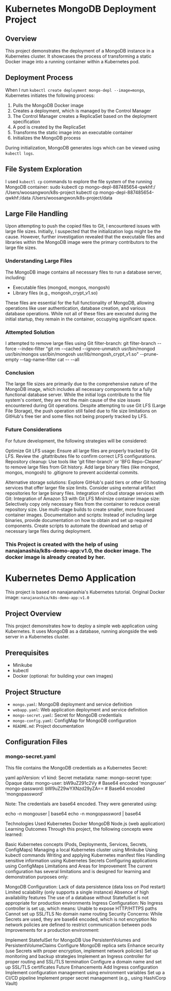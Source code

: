 # Kubernetes MongoDB Deployment Project

## Overview
This project demonstrates the deployment of a MongoDB instance in a Kubernetes cluster. It showcases the process of transforming a static Docker image into a running container within a Kubernetes pod.

## Deployment Process
When I run `kubectl create deployment mongo-depl --image=mongo`, Kubernetes initiates the following process:
1. Pulls the MongoDB Docker image
2. Creates a deployment, which is managed by the Control Manager
3. The Control Manager creates a ReplicaSet based on the deployment specification
4. A pod is created by the ReplicaSet
5. Transforms the static image into an executable container
6. Initializes the MongoDB process

During initialization, MongoDB generates logs which can be viewed using `kubectl logs`.

## File System Exploration
I used `kubectl cp` commands to explore the file system of the running MongoDB container: sudo kubectl cp mongo-depl-887485654-qwkhf:/ /Users/woosangwon/k8s-project
kubectl cp mongo-depl-887485654-qwkhf:/data /Users/woosangwon/k8s-project/data

## Large File Handling
Upon attempting to push the copied files to Git, I encountered issues with large file sizes. Initially, I suspected that the initialization logs might be the cause. However, further investigation revealed that the executable files and libraries within the MongoDB image were the primary contributors to the large file sizes.

### Understanding Large Files
The MongoDB image contains all necessary files to run a database server, including:
- Executable files (mongod, mongos, mongosh)
- Library files (e.g., mongosh_crypt_v1.so)

These files are essential for the full functionality of MongoDB, allowing operations like user authentication, database creation, and various database operations. While not all of these files are executed during the initial startup, they remain in the container, occupying significant space.

### Attempted Solution
I attempted to remove large files using Git filter-branch: git filter-branch --force --index-filter
"git rm --cached --ignore-unmatch usr/bin/mongod usr/bin/mongos usr/bin/mongosh usr/lib/mongosh_crypt_v1.so"
--prune-empty --tag-name-filter cat -- --all

### Conclusion
The large file sizes are primarily due to the comprehensive nature of the MongoDB image, which includes all necessary components for a fully functional database server. While the initial logs contribute to the file system's content, they are not the main cause of the size issues encountered during Git operations. Despite attempting to use Git LFS (Large File Storage), the push operation still failed due to file size limitations on GitHub's free tier and some files not being properly tracked by LFS.

### Future Considerations
For future development, the following strategies will be considered:

Optimize Git LFS usage:
Ensure all large files are properly tracked by Git LFS.
Review the .gitattributes file to confirm correct LFS configurations.
Repository cleanup: Use tools like 'git filter-branch' or 'BFG Repo-Cleaner' to remove large files from Git history. Add large binary files (like mongod, mongos, mongosh) to .gitignore to prevent accidental commits.

Alternative storage solutions:
Explore GitHub's paid tiers or other Git hosting services that offer larger file size limits.
Consider using external artifact repositories for large binary files.
Integration of cloud storage services with Git: Integration of Amazon S3 with Git LFS
Minimize container image size:
Selectively copy only necessary files from the container to reduce overall repository size.
Use multi-stage builds to create smaller, more focused container images.
Documentation and scripts:
Instead of including large binaries, provide documentation on how to obtain and set up required components.
Create scripts to automate the download and setup of necessary large files during deployment.

### This Project is created with the help of using nanajanashia/k8s-demo-app:v1.0, the docker image. The docker image is already created by her.

# Kubernetes Demo Application

This project is based on nanajanashia's Kubernetes tutorial.
Original Docker image: `nanajanashia/k8s-demo-app:v1.0`

## Project Overview

This project demonstrates how to deploy a simple web application using Kubernetes. It uses MongoDB as a database, running alongside the web server in a Kubernetes cluster.

## Prerequisites

- Minikube
- kubectl
- Docker (optional: for building your own images)

## Project Structure

- `mongo.yaml`: MongoDB deployment and service definition
- `webapp.yaml`: Web application deployment and service definition
- `mongo-secret.yaml`: Secret for MongoDB credentials
- `mongo-config.yaml`: ConfigMap for MongoDB configuration
- `README.md`: Project documentation

## Configuration Files

### mongo-secret.yaml

This file contains the MongoDB credentials as a Kubernetes Secret:

yaml
apiVersion: v1
kind: Secret
metadata:
  name: mongo-secret
type: Opaque
data:
  mongo-user: bW9uZ291c2Vy # Base64 encoded 'mongouser'
  mongo-password: bW9uZ29wYXNzd29yZA== # Base64 encoded 'mongopassword'

Note: The credentials are base64 encoded. They were generated using:

echo -n mongouser | base64
echo -n mongopassword | base64 

Technologies Used
Kubernetes
Docker
MongoDB
Node.js (web application)
Learning Outcomes
Through this project, the following concepts were learned:

Basic Kubernetes concepts (Pods, Deployments, Services, Secrets, ConfigMaps)
Managing a local Kubernetes cluster using Minikube
Using kubectl commands
Writing and applying Kubernetes manifest files
Handling sensitive information using Kubernetes Secrets
Configuring applications using ConfigMaps
Limitations and Areas for Improvement
The current configuration has several limitations and is designed for learning and demonstration purposes only:

MongoDB Configuration:
Lack of data persistence (data loss on Pod restart)
Limited scalability (only supports a single instance)
Absence of high availability features
The use of a database without StatefulSet is not appropriate for production environments
Ingress Configuration:
No Ingress controller is set up, which means:
Unable to expose HTTP/HTTPS paths
Cannot set up SSL/TLS
No domain name routing
Security Concerns:
While Secrets are used, they are base64 encoded, which is not encryption
No network policies are defined to restrict communication between pods
Improvements for a production environment:

Implement StatefulSet for MongoDB
Use PersistentVolumes and PersistentVolumeClaims
Configure MongoDB replica sets
Enhance security (use Secrets with proper encryption, implement network policies)
Set up monitoring and backup strategies
Implement an Ingress controller for proper routing and SSL/TLS termination
Configure a domain name and set up SSL/TLS certificates
Future Enhancements
Add Ingress configuration
Implement configuration management using environment variables
Set up a CI/CD pipeline
Implement proper secret management (e.g., using HashiCorp Vault)
